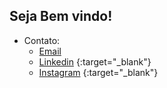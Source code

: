 ## Seja Bem vindo!  
- Contato:
  - [Email](mailto:vitilevi@hotmail.com)
  - [Linkedin](https://linkedin.vmfaria.com) {:target="_blank"}
  - [Instagram](https://instagram.vmfaria.com) {:target="_blank"}
